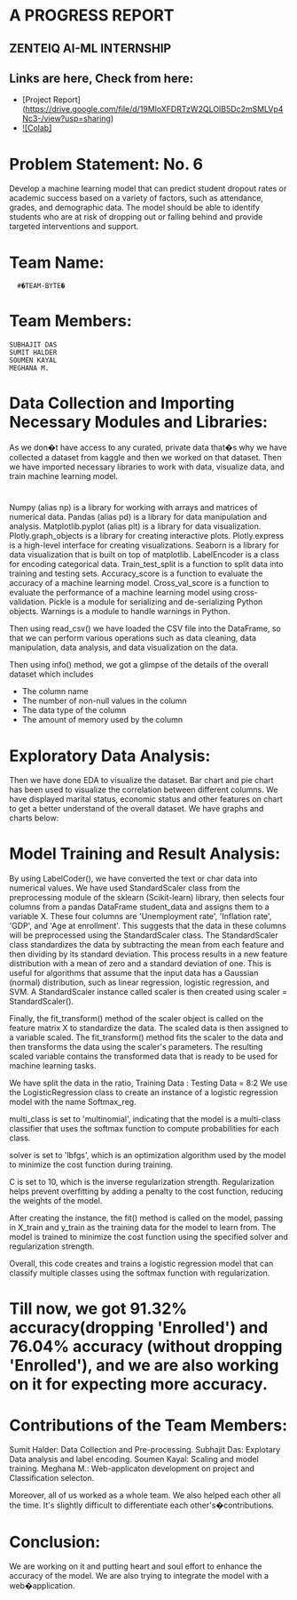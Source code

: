 # A PROGRESS REPORT
## ZENTEIQ AI-ML INTERNSHIP

## Links are here, Check from here:
- [Project Report] (https://drive.google.com/file/d/19MloXFDRTzW2QLOIB5Dc2mSMLVp4Nc3-/view?usp=sharing)
- [![Colab]](https://colab.research.google.com/drive/1ck4WTvc7tYymQtP1qXW1wU-imCARjPl-?usp=sharing)

#

# Problem Statement: No. 6
Develop a machine learning model that can predict student dropout rates or academic success based on a variety of factors, such as attendance, grades, and demographic data. The model should be able to identify students who are at risk of dropping out or falling behind and provide targeted interventions and support.

# Team Name: 
      #�TEAM-BYTE�

# Team Members:
	SUBHAJIT DAS
	SUMIT HALDER
	SOUMEN KAYAL
	MEGHANA M.


# Data Collection and Importing Necessary Modules and Libraries:

As we don�t have access to any curated, private data that�s why we have collected a dataset from kaggle and then we worked on that dataset.
Then we have imported necessary libraries to work with data, visualize data, and train machine learning model.
#
Numpy (alias np) is a library for working with arrays and matrices of numerical data.
Pandas (alias pd) is a library for data manipulation and analysis.
Matplotlib.pyplot (alias plt) is a library for data visualization.
Plotly.graph_objects is a library for creating interactive plots.
Plotly.express is a high-level interface for creating visualizations.
Seaborn is a library for data visualization that is built on top of matplotlib.
LabelEncoder is a class for encoding categorical data.
Train_test_split is a function to split data into training and testing sets.
Accuracy_score is a function to evaluate the accuracy of a machine learning model.
Cross_val_score is a function to evaluate the performance of a machine learning model using cross-validation.
Pickle is a module for serializing and de-serializing Python objects.
Warnings is a module to handle warnings in Python.

Then using read_csv() we have loaded the CSV file into the DataFrame, so that we can perform various operations such as data cleaning, data manipulation, data analysis, and data visualization on the data.

Then using info() method, we got a glimpse of the details of the overall dataset which includes 

* The column name
* The number of non-null values in the column
* The data type of the column
* The amount of memory used by the column

# Exploratory Data Analysis:
Then we have done EDA to visualize the dataset. Bar chart and pie chart has been used to visualize the correlation between different columns. We have displayed marital status, economic status and other features on chart to get a better understand of the overall dataset. We have graphs and charts below:

# Model Training and Result Analysis:

By using LabelCoder(), we have converted the text or char data into numerical values.
We have used StandardScaler class from the preprocessing module of the sklearn (Scikit-learn) library, then selects four columns from a pandas DataFrame student_data and assigns them to a variable X. These four columns are 'Unemployment rate', 'Inflation rate', 'GDP', and 'Age at enrollment'. This suggests that the data in these columns will be preprocessed using the StandardScaler class. 
The StandardScaler class standardizes the data by subtracting the mean from each feature and then dividing by its standard deviation. This process results in a new feature distribution with a mean of zero and a standard deviation of one. This is useful for algorithms that assume that the input data has a Gaussian (normal) distribution, such as linear regression, logistic regression, and SVM.
A StandardScaler instance called scaler is then created using scaler = StandardScaler().

Finally, the fit_transform() method of the scaler object is called on the feature matrix X to standardize the data. The scaled data is then assigned to a variable scaled. The fit_transform() method fits the scaler to the data and then transforms the data using the scaler's parameters. The resulting scaled variable contains the transformed data that is ready to be used for machine learning tasks.

We have split the data in the ratio, Training Data : Testing Data = 8:2
We use the LogisticRegression class to create an instance of a logistic regression model with the name Softmax_reg.

multi_class is set to 'multinomial', indicating that the model is a multi-class classifier that uses the softmax function to compute probabilities for each class.

solver is set to 'lbfgs', which is an optimization algorithm used by the model to minimize the cost function during training.

C is set to 10, which is the inverse regularization strength. Regularization helps prevent overfitting by adding a penalty to the cost function, reducing the weights of the model.

After creating the instance, the fit() method is called on the model, passing in X_train and y_train as the training data for the model to learn from. The model is trained to minimize the cost function using the specified solver and regularization strength.

Overall, this code creates and trains a logistic regression model that can classify multiple classes using the softmax function with regularization.
# Till now, we got 91.32% accuracy(dropping 'Enrolled') and 76.04% accuracy (without dropping 'Enrolled'), and we are also working on it for expecting more accuracy.

# Contributions of the Team Members:

Sumit Halder: Data Collection and Pre-processing.
Subhajit Das: Explotary Data analysis and label encoding.
Soumen Kayal: Scaling and model training.
Meghana M.: Web-applicaton development on project and Classification selecton.

Moreover, all of us worked as a whole team. We also helped each other all the time. It's slightly difficult to differentiate each other's�contributions.

# Conclusion:

We are working on it and putting heart and soul effort to enhance the accuracy of the model. We are also trying to integrate the model with a web�application.
